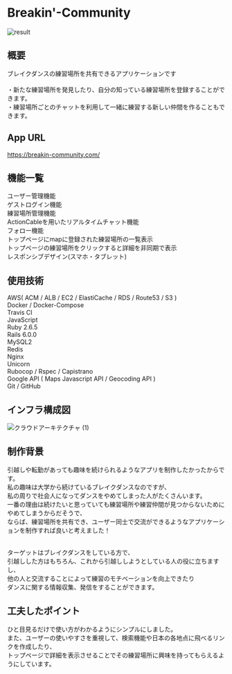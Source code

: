 # Breakin'-Community

![result](https://user-images.githubusercontent.com/64772703/93018784-41f7fb80-f60d-11ea-81d4-8d09e6315348.gif)
## 概要
ブレイクダンスの練習場所を共有できるアプリケーションです<br><br>
・新たな練習場所を発見したり、自分の知っている練習場所を登録することができます。<br>
・練習場所ごとのチャットを利用して一緒に練習する新しい仲間を作ることもできます。

## App URL
https://breakin-community.com/

## 機能一覧
  ユーザー管理機能<br>
  ゲストログイン機能<br>
  練習場所管理機能<br>
  ActionCableを用いたリアルタイムチャット機能<br>
  フォロー機能<br>
  トップページにmapに登録された練習場所の一覧表示<br>
  トップページの練習場所をクリックすると詳細を非同期で表示<br>
  レスポンシブデザイン(スマホ・タブレット)

## 使用技術
  AWS( ACM / ALB / EC2 / ElastiCache / RDS / Route53 / S3 )<br>
  Docker / Docker-Compose<br>
  Travis CI<br>
  JavaScript<br>
  Ruby 2.6.5<br>
  Rails 6.0.0<br>
  MySQL2<br>
  Redis<br>
  Nginx<br>
  Unicorn<br>
  Rubocop / Rspec / Capistrano<br>
  Google API ( Maps Javascript API / Geocoding API )<br>
  Git / GitHub

## インフラ構成図
![クラウドアーキテクチャ (1)](https://user-images.githubusercontent.com/64772703/95868321-0d5e9780-0da5-11eb-8e44-d7573869c54c.jpg)

## 制作背景
引越しや転勤があっても趣味を続けられるようなアプリを制作したかったからです。<br>
私の趣味は大学から続けているブレイクダンスなのですが、<br>
私の周りで社会人になってダンスをやめてしまった人がたくさんいます。<br>
一番の理由は続けたいと思っていても練習場所や練習仲間が見つからないためにやめてしまうからだそうで、<br>
ならば、練習場所を共有でき、ユーザー同士で交流ができるようなアプリケーションを制作すれば良いと考えました！<br><br>

ターゲットはブレイクダンスをしている方で、<br>
引越しした方はもちろん、これから引越ししようとしている人の役に立ちますし、<br>
他の人と交流することによって練習のモチベーションを向上できたり<br>
ダンスに関する情報収集、発信をすることができます。<br>

## 工夫したポイント
ひと目見るだけで使い方がわかるようにシンプルにしました。<br>
また、ユーザーの使いやすさを重視して、検索機能や日本の各地点に飛べるリンクを作成したり、<br>
トップページで詳細を表示させることでその練習場所に興味を持ってもらえるようにしています。
